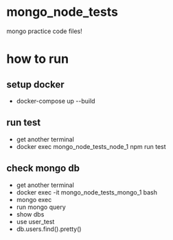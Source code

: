 # mongo_node_tests
mongo practice code files!

# how to run
## setup docker
- docker-compose up --build

## run test
- get another terminal
- docker exec mongo_node_tests_node_1 npm run test

## check mongo db
- get another terminal
- docker exec -it mongo_node_tests_mongo_1 bash
- mongo exec
- run mongo query
- show dbs
- use user_test
- db.users.find().pretty()
